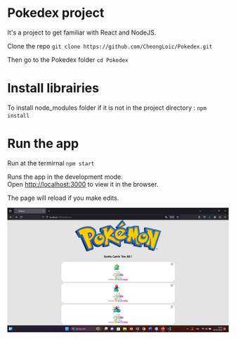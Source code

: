 # Pokedex project
It's a project to get familiar with React and NodeJS.  

Clone the repo `git clone https://github.com/CheongLoic/Pokedex.git`

Then go to the Pokedex folder `cd Pokedex`

# Install librairies 
To install node_modules folder if it is not in the project directory : `npm install`

# Run the app
Run at the termirnal `npm start`

Runs the app in the development mode.<br />
Open [http://localhost:3000](http://localhost:3000) to view it in the browser.

The page will reload if you make edits.<br />


![alt text](image.png)